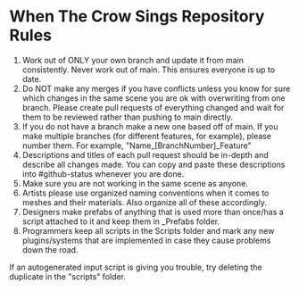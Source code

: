 # When The Crow Sings Repository Rules
1. Work out of ONLY your own branch and update it from main consistently. Never work out of main. This ensures everyone is up to date.
2. Do NOT make any merges if you have conflicts unless you know for sure which changes in the same scene you are ok with overwriting from one branch. Please create pull requests of everything changed and wait for them to be reviewed rather than pushing to main directly.
3. If you do not have a branch make a new one based off of main. If you make multiple branches (for different features, for example), please number them. For example, "Name_[BranchNumber]_Feature"
4. Descriptions and titles of each pull request should be in-depth and describe all changes made. You can copy and paste these descriptions into #github-status whenever you are done.
5. Make sure you are not working in the same scene as anyone.
6. Artists please use organized naming conventions when it comes to meshes and their materials. Also organize all of these accordingly.
7. Designers make prefabs of anything that is used more than once/has a script attached to it and keep them in _Prefabs folder.
8. Programmers keep all scripts in the Scripts folder and mark any new plugins/systems that are implemented in case they cause problems down the road.


If an autogenerated input script is giving you trouble, try deleting the duplicate in the "scripts" folder.
